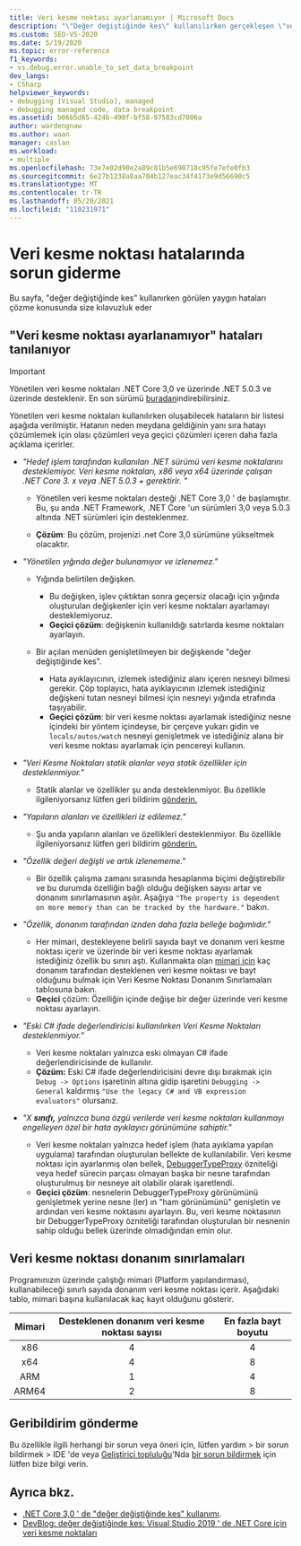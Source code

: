 ```yaml
---
title: Veri kesme noktası ayarlanamıyor | Microsoft Docs
description: "\"Değer değiştiğinde kes\" kullanılırken gerçekleşen \"veri kesme noktası hataları ayarlanamıyor\" açıklamalarını, çözümlerini ve geçici çözümlerini bulun."
ms.custom: SEO-VS-2020
ms.date: 5/19/2020
ms.topic: error-reference
f1_keywords:
- vs.debug.error.unable_to_set_data_breakpoint
dev_langs:
- CSharp
helpviewer_keywords:
- debugging [Visual Studio], managed
- debugging managed code, data breakpoint
ms.assetid: b06b5d65-424b-490f-bf58-97583cd7006a
author: wardengnaw
ms.author: waan
manager: caslan
ms.workload:
- multiple
ms.openlocfilehash: 73e7e02d90e2a89c81b5e690718c95fe7efe0fb3
ms.sourcegitcommit: 6e27b1238a8aa704b127eac34f4173e9d56690c5
ms.translationtype: MT
ms.contentlocale: tr-TR
ms.lasthandoff: 05/20/2021
ms.locfileid: "110231971"
---
```

# <a name="troubleshooting-data-breakpoint-errors"></a>Veri kesme noktası hatalarında sorun giderme
Bu sayfa, "değer değiştiğinde kes" kullanırken görülen yaygın hataları çözme konusunda size kılavuzluk eder

## <a name="diagnosing-unable-to-set-data-breakpoint-errors"></a>"Veri kesme noktası ayarlanamıyor" hataları tanılanıyor
> [!IMPORTANT]
> Yönetilen veri kesme noktaları .NET Core 3,0 ve üzerinde .NET 5.0.3 ve üzerinde desteklenir. En son sürümü [buradan](https://dotnet.microsoft.com/download)indirebilirsiniz.

Yönetilen veri kesme noktaları kullanılırken oluşabilecek hataların bir listesi aşağıda verilmiştir. Hatanın neden meydana geldiğinin yanı sıra hatayı çözümlemek için olası çözümleri veya geçici çözümleri içeren daha fazla açıklama içerirler.

- *"Hedef işlem tarafından kullanılan .NET sürümü veri kesme noktalarını desteklemiyor. Veri kesme noktaları, x86 veya x64 üzerinde çalışan .NET Core 3. x veya .NET 5.0.3 + gerektirir. "*

  - Yönetilen veri kesme noktaları desteği .NET Core 3,0 ' de başlamıştır. Bu, şu anda .NET Framework, .NET Core 'un sürümleri 3,0 veya 5.0.3 altında .NET sürümleri için desteklenmez. 
    
  - **Çözüm**: Bu çözüm, projenizi .net Core 3,0 sürümüne yükseltmek olacaktır.

- *"Yönetilen yığında değer bulunamıyor ve izlenemez."*
  - Yığında belirtilen değişken.
    - Bu değişken, işlev çıktıktan sonra geçersiz olacağı için yığında oluşturulan değişkenler için veri kesme noktaları ayarlamayı desteklemiyoruz.
    - **Geçici çözüm**: değişkenin kullanıldığı satırlarda kesme noktaları ayarlayın.

  - Bir açılan menüden genişletilmeyen bir değişkende "değer değiştiğinde kes".
    - Hata ayıklayıcının, izlemek istediğiniz alanı içeren nesneyi bilmesi gerekir. Çöp toplayıcı, hata ayıklayıcının izlemek istediğiniz değişkeni tutan nesneyi bilmesi için nesneyi yığında etrafında taşıyabilir. 
    - **Geçici çözüm**: bir veri kesme noktası ayarlamak istediğiniz nesne içindeki bir yöntem içindeyse, bir çerçeve yukarı gidin ve `locals/autos/watch` nesneyi genişletmek ve istediğiniz alana bir veri kesme noktası ayarlamak için pencereyi kullanın.

- *"Veri Kesme Noktaları statik alanlar veya statik özellikler için desteklenmiyor."*
    
  - Statik alanlar ve özellikler şu anda desteklenmiyor. Bu özellikle ilgileniyorsanız lütfen geri bildirim [gönderin.](#provide-feedback)

- *"Yapıların alanları ve özellikleri iz edilemez."*

  - Şu anda yapıların alanları ve özellikleri desteklenmiyor. Bu özellikle ilgileniyorsanız lütfen geri bildirim [gönderin.](#provide-feedback)

- *"Özellik değeri değişti ve artık izlenememe."*

  - Bir özellik çalışma zamanı sırasında hesaplanma biçimi değiştirebilir ve bu durumda özelliğin bağlı olduğu değişken sayısı artar ve donanım sınırlamasının aşılır. Aşağıya `"The property is dependent on more memory than can be tracked by the hardware."` bakın.

- *"Özellik, donanım tarafından iznden daha fazla belleğe bağımlıdır."*
    
  - Her mimari, destekleyene belirli sayıda bayt ve donanım veri kesme noktası içerir ve üzerinde bir veri kesme noktası ayarlamak istediğiniz özellik bu sınırı aştı. Kullanmakta olan [mimari için](#data-breakpoint-hardware-limitations) kaç donanım tarafından desteklenen veri kesme noktası ve bayt olduğunu bulmak için Veri Kesme Noktası Donanım Sınırlamaları tablosuna bakın. 
  - **Geçici** çözüm: Özelliğin içinde değişe bir değer üzerinde veri kesme noktası ayarlayın.

- *"Eski C# ifade değerlendiricisi kullanılırken Veri Kesme Noktaları desteklenmiyor."*

  - Veri kesme noktaları yalnızca eski olmayan C# ifade değerlendiricisinde de kullanılır. 
  - **Çözüm:** Eski C# ifade değerlendiricisini devre dışı bırakmak için `Debug -> Options` işaretinin altına gidip işaretini `Debugging -> General` kaldırmış `"Use the legacy C# and VB expression evaluators"` olursanız.

- *"X **sınıfı,** yalnızca buna özgü verilerde veri kesme noktaları kullanmayı engelleyen özel bir hata ayıklayıcı görünümüne sahiptir."*
  
  - Veri kesme noktaları yalnızca hedef işlem (hata ayıklama yapılan uygulama) tarafından oluşturulan bellekte de kullanılabilir. Veri kesme noktası için ayarlanmış olan bellek, [DebuggerTypeProxy](using-debuggertypeproxy-attribute.md) özniteliği veya hedef sürecin parçası olmayan başka bir nesne tarafından oluşturulmuş bir nesneye ait olabilir olarak işaretlendi.
  - **Geçici çözüm**: nesnelerin DebuggerTypeProxy görünümünü genişletmek yerine nesne (ler) ın "ham görünümünü" genişletin ve ardından veri kesme noktasını ayarlayın. Bu, veri kesme noktasının bir DebuggerTypeProxy özniteliği tarafından oluşturulan bir nesnenin sahip olduğu bellek üzerinde olmadığından emin olur.

## <a name="data-breakpoint-hardware-limitations"></a>Veri kesme noktası donanım sınırlamaları

Programınızın üzerinde çalıştığı mimari (Platform yapılandırması), kullanabileceği sınırlı sayıda donanım veri kesme noktası içerir. Aşağıdaki tablo, mimari başına kullanılacak kaç kayıt olduğunu gösterir.

| Mimari | Desteklenen donanım veri kesme noktası sayısı | En fazla bayt boyutu|
| :-------------: |:-------------:| :-------------:|
| x86 | 4 | 4 |
| x64 | 4 | 8 |
| ARM | 1 | 4 |
| ARM64 | 2 | 8 |

## <a name="provide-feedback"></a>Geribildirim gönderme

Bu özellikle ilgili herhangi bir sorun veya öneri için, lütfen yardım > bir sorun bildirmek > IDE 'de veya [Geliştirici topluluğu](https://aka.ms/feedback/suggest?space=8)'Nda [bir sorun bildirmek](../ide/how-to-report-a-problem-with-visual-studio.md) için lütfen bize bilgi verin.

## <a name="see-also"></a>Ayrıca bkz.

- [.NET Core 3,0 ' de "değer değiştiğinde kes" kullanımı](using-breakpoints.md#BKMK_set_a_data_breakpoint_native_cplusplus).
- [DevBlog: değer değiştiğinde kes: Visual Studio 2019 ' de .NET Core için veri kesme noktaları](https://devblogs.microsoft.com/visualstudio/break-when-value-changes-data-breakpoints-for-net-core-in-visual-studio-2019/)

